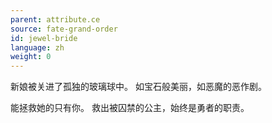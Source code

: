 ```yaml
---
parent: attribute.ce
source: fate-grand-order
id: jewel-bride
language: zh
weight: 0
---
```


新娘被关进了孤独的玻璃球中。
如宝石般美丽，如恶魔的恶作剧。

能拯救她的只有你。
救出被囚禁的公主，始终是勇者的职责。
